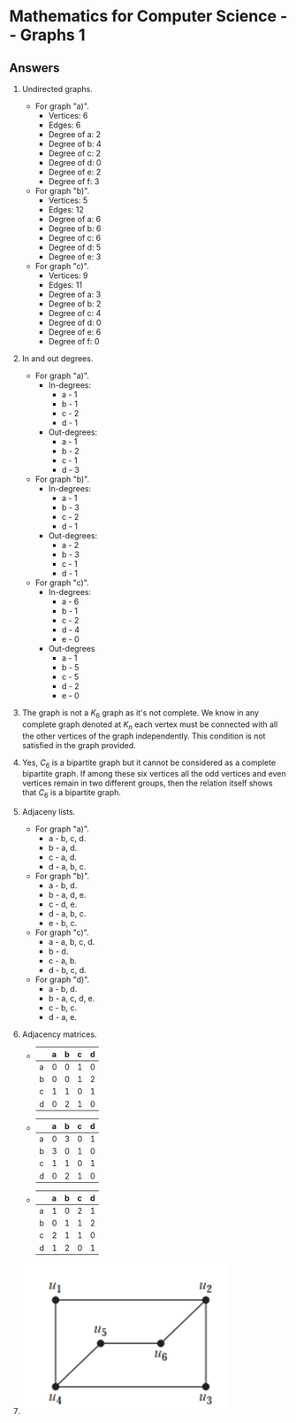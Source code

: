 # Mathematics for Computer Science -- Graphs 1

<script>
MathJax = {
  tex: {
    inlineMath: [['$', '$'], ['\\(', '\\)']]
  },
  svg: {
    fontCache: 'global'
  }
};
</script>
<script type="text/javascript" id="MathJax-script" async
  src="https://cdn.jsdelivr.net/npm/mathjax@3/es5/tex-svg.js">
</script>

## Answers

1. Undirected graphs.
   - For graph "a)".
     - Vertices: 6
     - Edges: 6
     - Degree of a: 2
     - Degree of b: 4
     - Degree of c: 2
     - Degree of d: 0
     - Degree of e: 2
     - Degree of f: 3
   - For graph "b)".
     - Vertices: 5
     - Edges: 12
     - Degree of a: 6
     - Degree of b: 6
     - Degree of c: 6
     - Degree of d: 5
     - Degree of e: 3
   - For graph "c)".
     - Vertices: 9
     - Edges: 11
     - Degree of a: 3
     - Degree of b: 2
     - Degree of c: 4
     - Degree of d: 0
     - Degree of e: 6
     - Degree of f: 0
   
2. In and out degrees.

   - For graph "a)".
     - In-degrees:
       - a - 1
       - b - 1
       - c - 2
       - d - 1
     - Out-degrees:
       - a - 1
       - b - 2
       - c - 1
       - d - 3
   - For graph "b)".
     - In-degrees:
       - a - 1
       - b - 3
       - c - 2
       - d - 1
     - Out-degrees:
       - a - 2
       - b - 3
       - c - 1
       - d - 1
   - For graph "c)".
     - In-degrees:
       - a - 6
       - b - 1
       - c - 2
       - d - 4
       - e - 0
     - Out-degrees
       - a - 1
       - b - 5
       - c - 5
       - d - 2
       - e - 0

3. The graph is not a $K_6$ graph as it's not complete. We know in any complete graph denoted at $K_n$ each vertex must be connected with all the other vertices of the graph independently. This condition is not satisfied in the graph provided.

4. Yes, $C_6$ is a bipartite graph but it cannot be considered as a complete bipartite graph. If among these six vertices all the odd vertices and even vertices remain in two different groups, then the relation itself shows that $C_6$ is a bipartite graph.

5. Adjaceny lists.

   - For graph "a)".
     - a - b, c, d.
     - b - a, d.
     - c - a, d.
     - d - a, b, c.
   - For graph "b)".
     - a - b, d.
     - b - a, d, e.
     - c - d, e.
     - d - a, b, c.
     - e - b, c.
   - For graph "c)".
     - a - a, b, c, d.
     - b - d.
     - c - a, b.
     - d - b, c, d.
   - For graph "d)".
     - a - b, d.
     - b - a, c, d, e.
     - c - b, c.
     - d - a, e.

6. Adjacency matrices.

   - |      | a    | b    | c    | d    |
     | ---- | ---- | ---- | ---- | ---- |
     | a    | 0    | 0    | 1    | 0    |
     | b    | 0    | 0    | 1    | 2    |
     | c    | 1    | 1    | 0    | 1    |
     | d    | 0    | 2    | 1    | 0    |

   - |      | a    | b    | c    | d    |
     | ---- | ---- | ---- | ---- | ---- |
     | a    | 0    | 3    | 0    | 1    |
     | b    | 3    | 0    | 1    | 0    |
     | c    | 1    | 1    | 0    | 1    |
     | d    | 0    | 2    | 1    | 0    |

   - |      | a    | b    | c    | d    |
     | ---- | ---- | ---- | ---- | ---- |
     | a    | 1    | 0    | 2    | 1    |
     | b    | 0    | 1    | 1    | 2    |
     | c    | 2    | 1    | 1    | 0    |
     | d    | 1    | 2    | 0    | 1    |

7. ![Graph](graphs-6.png)

